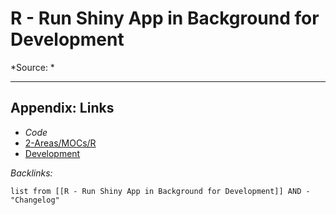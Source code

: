 # R - Run Shiny App in Background for Development

\*Source: *

---

## Appendix: Links

* *Code*
* [2-Areas/MOCs/R](../../MOCs/R.md)
* [Development](../../MOCs/Development.md)

*Backlinks:*

````dataview
list from [[R - Run Shiny App in Background for Development]] AND -"Changelog"
````

